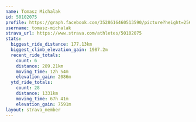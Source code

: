 ```yaml
---
name: Tomasz Michalak
id: 50102075
profile: https://graph.facebook.com/3528616460513590/picture?height=256&width=256
username: tomasz-michalak
strava_url: https://www.strava.com/athletes/50102075
stats:
  biggest_ride_distance: 177.13km
  biggest_climb_elevation_gain: 1987.2m
  recent_ride_totals:
    count: 6
    distance: 289.21km
    moving_time: 12h 54m
    elevation_gain: 2086m
  ytd_ride_totals:
    count: 28
    distance: 1331km
    moving_time: 67h 41m
    elevation_gain: 7591m
layout: strava_member
--- 
```

